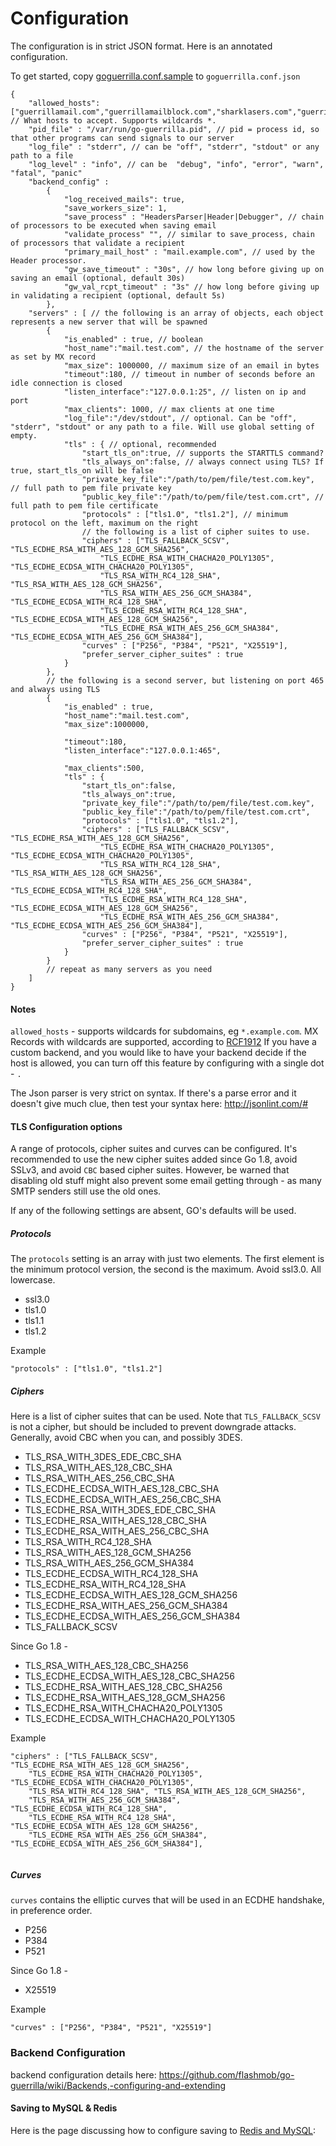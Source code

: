 

Configuration
============================================

The configuration is in strict JSON format. Here is an annotated configuration.

To get started, copy [goguerrilla.conf.sample](https://github.com/flashmob/go-guerrilla/blob/master/goguerrilla.conf.sample) to `goguerrilla.conf.json`

    {
        "allowed_hosts": ["guerrillamail.com","guerrillamailblock.com","sharklasers.com","guerrillamail.net","guerrillamail.org"], // What hosts to accept. Supports wildcards *.
        "pid_file" : "/var/run/go-guerrilla.pid", // pid = process id, so that other programs can send signals to our server
        "log_file" : "stderr", // can be "off", "stderr", "stdout" or any path to a file
        "log_level" : "info", // can be  "debug", "info", "error", "warn", "fatal", "panic"
        "backend_config" :
            {
                "log_received_mails": true,
                "save_workers_size": 1,
                "save_process" : "HeadersParser|Header|Debugger", // chain of processors to be executed when saving email
                "validate_process" "", // similar to save_process, chain of processors that validate a recipient
                "primary_mail_host" : "mail.example.com", // used by the Header processor. 
                "gw_save_timeout" : "30s", // how long before giving up on saving an email (optional, default 30s)
                "gw_val_rcpt_timeout" : "3s" // how long before giving up in validating a recipient (optional, default 5s)
            },
        "servers" : [ // the following is an array of objects, each object represents a new server that will be spawned
            {
                "is_enabled" : true, // boolean
                "host_name":"mail.test.com", // the hostname of the server as set by MX record
                "max_size": 1000000, // maximum size of an email in bytes
                "timeout":180, // timeout in number of seconds before an idle connection is closed
                "listen_interface":"127.0.0.1:25", // listen on ip and port
                "max_clients": 1000, // max clients at one time
                "log_file":"/dev/stdout", // optional. Can be "off", "stderr", "stdout" or any path to a file. Will use global setting of empty.
                "tls" : { // optional, recommended
                    "start_tls_on":true, // supports the STARTTLS command?
                    "tls_always_on":false, // always connect using TLS? If true, start_tls_on will be false
                    "private_key_file":"/path/to/pem/file/test.com.key",  // full path to pem file private key
                    "public_key_file":"/path/to/pem/file/test.com.crt", // full path to pem file certificate
                    "protocols" : ["tls1.0", "tls1.2"], // minimum protocol on the left, maximum on the right
                    // the following is a list of cipher suites to use.
                    "ciphers" : ["TLS_FALLBACK_SCSV", "TLS_ECDHE_RSA_WITH_AES_128_GCM_SHA256", 
                        "TLS_ECDHE_RSA_WITH_CHACHA20_POLY1305", "TLS_ECDHE_ECDSA_WITH_CHACHA20_POLY1305", 
                        "TLS_RSA_WITH_RC4_128_SHA", "TLS_RSA_WITH_AES_128_GCM_SHA256", 
                        "TLS_RSA_WITH_AES_256_GCM_SHA384", "TLS_ECDHE_ECDSA_WITH_RC4_128_SHA", 
                        "TLS_ECDHE_RSA_WITH_RC4_128_SHA", "TLS_ECDHE_ECDSA_WITH_AES_128_GCM_SHA256", 
                        "TLS_ECDHE_RSA_WITH_AES_256_GCM_SHA384", "TLS_ECDHE_ECDSA_WITH_AES_256_GCM_SHA384"],
                    "curves" : ["P256", "P384", "P521", "X25519"],
                    "prefer_server_cipher_suites" : true
                }
            },
            // the following is a second server, but listening on port 465 and always using TLS
            {
                "is_enabled" : true,
                "host_name":"mail.test.com",
                "max_size":1000000,
                
                "timeout":180,
                "listen_interface":"127.0.0.1:465",
                
                "max_clients":500,
                "tls" : {
                    "start_tls_on":false,
                    "tls_always_on":true,
                    "private_key_file":"/path/to/pem/file/test.com.key",
                    "public_key_file":"/path/to/pem/file/test.com.crt",
                    "protocols" : ["tls1.0", "tls1.2"],
                    "ciphers" : ["TLS_FALLBACK_SCSV", "TLS_ECDHE_RSA_WITH_AES_128_GCM_SHA256", 
                        "TLS_ECDHE_RSA_WITH_CHACHA20_POLY1305", "TLS_ECDHE_ECDSA_WITH_CHACHA20_POLY1305", 
                        "TLS_RSA_WITH_RC4_128_SHA", "TLS_RSA_WITH_AES_128_GCM_SHA256", 
                        "TLS_RSA_WITH_AES_256_GCM_SHA384", "TLS_ECDHE_ECDSA_WITH_RC4_128_SHA", 
                        "TLS_ECDHE_RSA_WITH_RC4_128_SHA", "TLS_ECDHE_ECDSA_WITH_AES_128_GCM_SHA256", 
                        "TLS_ECDHE_RSA_WITH_AES_256_GCM_SHA384", "TLS_ECDHE_ECDSA_WITH_AES_256_GCM_SHA384"],
                    "curves" : ["P256", "P384", "P521", "X25519"],
                    "prefer_server_cipher_suites" : true
                }
            }
            // repeat as many servers as you need
        ]
    }
    

#### Notes


`allowed_hosts` - supports wildcards for subdomains, eg `*.example.com`. MX Records
with wildcards are supported, according to [RCF1912](https://tools.ietf.org/html/rfc1912#section-2.7)
If you have a custom backend, and you would like to have your backend decide if the host is allowed, you
can turn off this feature by configuring with a single dot - `.`

The Json parser is very strict on syntax. If there's a parse error and it
doesn't give much clue, then test your syntax here:
http://jsonlint.com/#

#### TLS Configuration options

A range of protocols, cipher suites and curves can be configured. 
It's recommended to use the new cipher suites added since Go 1.8, 
avoid SSLv3, and avoid `CBC` based cipher suites. However, be warned
that disabling old stuff might also prevent some email getting through -
as many SMTP senders still use the old ones.

If any of the following settings are absent, GO's defaults will be used.

##### Protocols

The `protocols` setting is an array with just two elements.
The first element is the minimum protocol version, the second is the maximum. 
Avoid ssl3.0. All lowercase.

* ssl3.0
* tls1.0
* tls1.1
* tls1.2

Example

`"protocols" : ["tls1.0", "tls1.2"]`

##### Ciphers

Here is a list of cipher suites that can be used. Note that `TLS_FALLBACK_SCSV`
is not a cipher, but should be included to prevent downgrade attacks.
Generally, avoid CBC when you can, and possibly 3DES.

* TLS_RSA_WITH_3DES_EDE_CBC_SHA
* TLS_RSA_WITH_AES_128_CBC_SHA
* TLS_RSA_WITH_AES_256_CBC_SHA
* TLS_ECDHE_ECDSA_WITH_AES_128_CBC_SHA
* TLS_ECDHE_ECDSA_WITH_AES_256_CBC_SHA
* TLS_ECDHE_RSA_WITH_3DES_EDE_CBC_SHA
* TLS_ECDHE_RSA_WITH_AES_128_CBC_SHA
* TLS_ECDHE_RSA_WITH_AES_256_CBC_SHA
* TLS_RSA_WITH_RC4_128_SHA
* TLS_RSA_WITH_AES_128_GCM_SHA256
* TLS_RSA_WITH_AES_256_GCM_SHA384
* TLS_ECDHE_ECDSA_WITH_RC4_128_SHA
* TLS_ECDHE_RSA_WITH_RC4_128_SHA
* TLS_ECDHE_ECDSA_WITH_AES_128_GCM_SHA256
* TLS_ECDHE_RSA_WITH_AES_256_GCM_SHA384
* TLS_ECDHE_ECDSA_WITH_AES_256_GCM_SHA384
* TLS_FALLBACK_SCSV

Since Go 1.8 -

* TLS_RSA_WITH_AES_128_CBC_SHA256
* TLS_ECDHE_ECDSA_WITH_AES_128_CBC_SHA256
* TLS_ECDHE_RSA_WITH_AES_128_CBC_SHA256
* TLS_ECDHE_RSA_WITH_AES_128_GCM_SHA256
* TLS_ECDHE_RSA_WITH_CHACHA20_POLY1305
* TLS_ECDHE_ECDSA_WITH_CHACHA20_POLY1305

Example

```
"ciphers" : ["TLS_FALLBACK_SCSV", "TLS_ECDHE_RSA_WITH_AES_128_GCM_SHA256", 
    "TLS_ECDHE_RSA_WITH_CHACHA20_POLY1305", "TLS_ECDHE_ECDSA_WITH_CHACHA20_POLY1305", 
    "TLS_RSA_WITH_RC4_128_SHA", "TLS_RSA_WITH_AES_128_GCM_SHA256", 
    "TLS_RSA_WITH_AES_256_GCM_SHA384", "TLS_ECDHE_ECDSA_WITH_RC4_128_SHA", 
    "TLS_ECDHE_RSA_WITH_RC4_128_SHA", "TLS_ECDHE_ECDSA_WITH_AES_128_GCM_SHA256", 
    "TLS_ECDHE_RSA_WITH_AES_256_GCM_SHA384", "TLS_ECDHE_ECDSA_WITH_AES_256_GCM_SHA384"],
                    
```

##### Curves

`curves` contains the elliptic curves that will be used in an ECDHE handshake, 
in preference order.

* P256
* P384
* P521

Since Go 1.8 -

* X25519

Example

`"curves" : ["P256", "P384", "P521", "X25519"]`

### Backend Configuration

backend configuration details here:
https://github.com/flashmob/go-guerrilla/wiki/Backends,-configuring-and-extending

#### Saving to MySQL & Redis
Here is the page discussing how to configure saving to [Redis and MySQL](https://github.com/flashmob/go-guerrilla/wiki/Configuration-example:-save-to-Redis-&-MySQL): 
